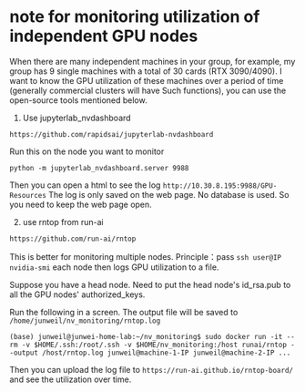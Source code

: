# note for monitoring utilization of independent GPU nodes

When there are many independent machines in your group, for example, my group has 9 single machines with a total of 30 cards (RTX 3090/4090). I want to know the GPU utilization of these machines over a period of time (generally commercial clusters will have Such functions), you can use the open-source tools mentioned below.

1. Use jupyterlab_nvdashboard

`https://github.com/rapidsai/jupyterlab-nvdashboard`

Run this on the node you want to monitor
```
python -m jupyterlab_nvdashboard.server 9988
```

Then you can open a html to see the log `http://10.30.8.195:9988/GPU-Resources`
The log is only saved on the web page. No database is used. So you need to keep the web page open.


2. use rntop from run-ai

`https://github.com/run-ai/rntop`

This is better for monitoring multiple nodes. 
Principle：pass `ssh user@IP nvidia-smi` each node then logs GPU utilization to a file.

Suppose you have a head node. Need to put the head node's id_rsa.pub to all the GPU nodes' authorized_keys.

Run the following in a screen. The output file will be saved to `/home/junweil/nv_monitoring/rntop.log`
```
(base) junweil@junwei-home-lab:~/nv_monitoring$ sudo docker run -it --rm -v $HOME/.ssh:/root/.ssh -v $HOME/nv_monitoring:/host runai/rntop --output /host/rntop.log junweil@machine-1-IP junweil@machine-2-IP ...
```

Then you can upload the log file to `https://run-ai.github.io/rntop-board/` and see the utilization over time.
